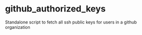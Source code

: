 # github_authorized_keys
Standalone script to fetch all ssh public keys for users in a github organization
